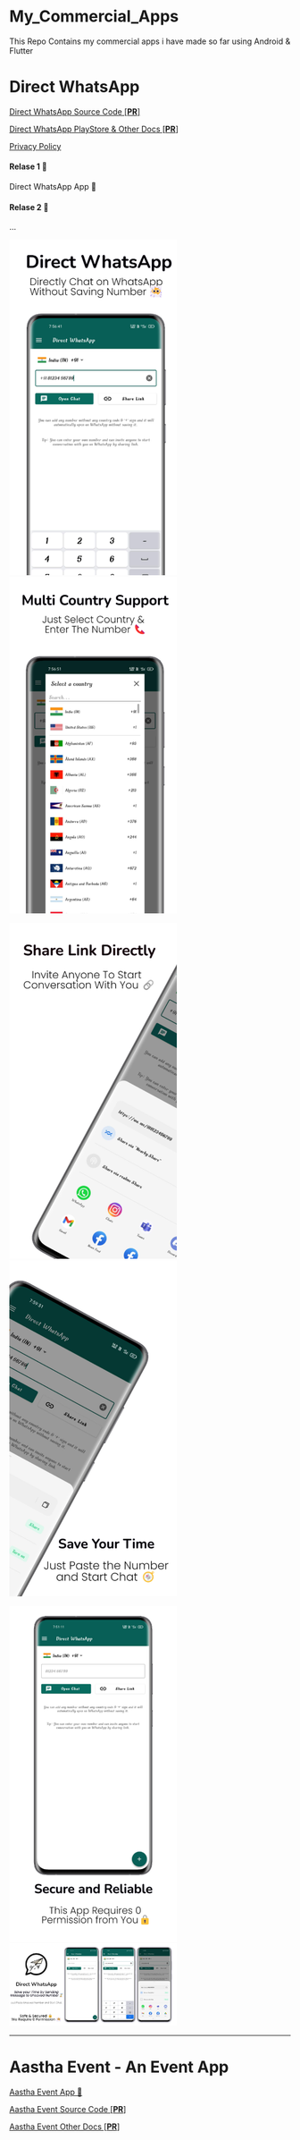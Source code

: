 # My_Commercial_Apps
This Repo Contains my commercial apps i have made so far using Android &amp; Flutter

# Direct WhatsApp

[Direct WhatsApp Source Code [**PR**]](https://github.com/ananddasani/Direct_WhatsApp_Code)

[Direct WhatsApp PlayStore & Other Docs [**PR**]](https://github.com/ananddasani/Direct_WhatsApp_Other_Docs)

[Privacy Policy](https://ananddasani.github.io/Direct_WhatsApp_Privacy_Policy/)

#### Relase 1 🚀
Direct WhatsApp App 📱

#### Relase 2 🚀
...

<img src="app_images/screen_1.png" width="300" /> <img src="app_images/screen_5.png" width="300" />

<img src="app_images/screen_3.png" width="300" />  <img src="app_images/screen_4.png" width="300" /> <br>

<img src="app_images/screen_2.png" width="300" /> <br> <img src="app_images/banner_1024x500.png" width="300" /> <br>


---

# Aastha Event - An Event App

[Aastha Event App 📱](https://github.com/ananddasani/Aastha_Event_App)

[Aastha Event Source Code [**PR**]](https://github.com/ananddasani/Aastha_Event_Code)

[Aastha Event Other Docs [**PR**]](https://github.com/ananddasani/Aastha_Event_Other_Docs)
